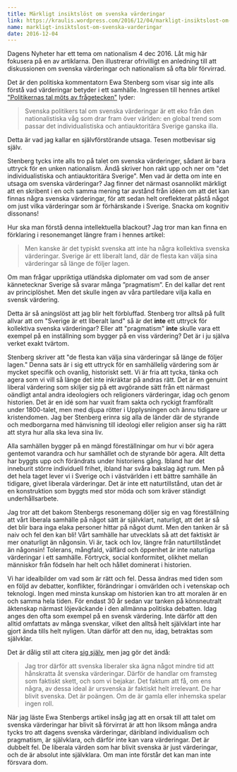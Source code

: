 ```yaml
---
title: Märkligt insiktslöst om svenska värderingar
link: https://kraulis.wordpress.com/2016/12/04/markligt-insiktslost-om-svenska-varderingar/
name: markligt-insiktslost-om-svenska-varderingar
date: 2016-12-04
---
```

Dagens Nyheter har ett tema om nationalism 4 dec 2016. Låt mig här fokusera på en av artiklarna. Den illustrerar  ofrivilligt en anledning till att diskussionen om svenska värderingar och nationalism så ofta blir förvirrad.

Det är den politiska kommentatorn Ewa Stenberg som visar sig inte alls förstå vad värderingar betyder i ett samhälle. Ingressen till hennes artikel ["Politikernas tal möts av frågetecken"](http://www.dn.se/nyheter/sverige/ewa-stenberg-politikernas-tal-mots-av-fragetecken/) lyder:

> Svenska politikers tal om svenska värderingar är ett eko från den nationalistiska våg som drar fram över världen: en global trend som passar det individualistiska och antiauktoritära Sverige ganska illa.

Detta är vad jag kallar en självförstörande utsaga. Tesen motbevisar sig själv.

Stenberg tycks inte alls tro på talet om svenska värderinger, sådant är bara uttryck för en unken nationalism. Ändå skriver hon rakt upp och ner om "det individualistiska och antiauktoritära Sverige". Men vad är detta om inte en utsaga om svenska värderingar? Jag finner det närmast osannolikt märkligt att en skribent i en och samma mening tar avstånd från idéen om att det kan finnas några svenska värderingar, för att sedan helt oreflekterat påstå något om just vilka värderingar som är förhärskande i Sverige. Snacka om kognitiv dissonans!

Hur ska man förstå denna intellektuella blackout? Jag tror man kan finna en förklaring i resonemanget längre fram i hennes artikel:

> Men kanske är det typiskt svenska att inte ha några kollektiva svenska värderingar. Sverige är ett liberalt land, där de flesta kan välja sina värderingar så länge de följer lagen.

Om man frågar uppriktiga utländska diplomater om vad som de anser kännetecknar Sverige så svarar många ”pragmatism”. En del kallar det rent av principlöshet. Men det skulle ingen av våra partiledare vilja kalla en svensk värdering.

Detta är så aningslöst att jag blir helt förbluffad. Stenberg tror alltså på fullt allvar att om "Sverige är ett liberalt land" så är det **inte** ett uttryck för kollektiva svenska värderingar? Eller att "pragmatism" **inte** skulle vara ett exempel på en inställning som bygger på en viss värdering? Det är i ju själva verket exakt tvärtom.

Stenberg skriver att "de flesta kan välja sina värderingar så länge de följer lagen." Denna sats är i sig ett uttryck för en samhällelig värdering som är mycket specifik och ovanlig, historiskt sett. Vi är fria att tycka, tänka och agera som vi vill så länge det inte inkräktar på andras rätt. Det är en genuint liberal värdering som skiljer sig på ett avgörande sätt från ett närmast oändligt antal andra ideologiers och religioners värderingar, idag och genom historien. Det är en idé som har vuxit fram sakta och ryckigt framförallt under 1800-talet, men med djupa rötter i Upplysningen och ännu tidigare ur kristendomen. Jag ber Stenberg erinra sig alla de länder där de styrande och medborgarna med hänvisning till ideologi eller religion anser sig ha rätt att styra hur alla ska leva sina liv.

Alla samhällen bygger på en mängd föreställningar om hur vi bör agera gentemot varandra och hur samhället och de styrande bör agera. Allt detta har byggts upp och förändrats under historiens gång. Ibland har det inneburit större individuell frihet, ibland har svåra bakslag ägt rum. Men på det hela taget lever vi i Sverige och i västvärlden i ett bättre samhälle än tidigare, givet liberala värderingar. Det är inte ett naturtillstånd, utan det är en konstruktion som byggts med stor möda och som kräver ständigt underhållsarbete.

Jag tror att det bakom Stenbergs resonemang döljer sig en vag föreställning att vårt liberala samhälle på något sätt är självklart, naturligt, att det är så det blir bara inga elaka personer hittar på något dumt. Men den tanken är så naiv och fel den kan bli! Vårt samhälle har utvecklats så att det faktiskt är mer onaturligt än någonsin. Vi är, tack och lov, längre från naturtillståndet än någonsin! Tolerans, mångfald, välfärd och öppenhet är inte naturliga värderingar i ett samhälle. Förtryck, social konformitet, olikhet mellan människor från födseln har helt och hållet dominerat i historien.

Vi har idealbilder om vad som är rätt och fel. Dessa ändras med tiden som en följd av debatter, konflikter, förändringar i omvärlden och i vetenskap och teknologi. Ingen med minsta kunskap om historien kan tro att moralen är en och samma hela tiden. För endast 30 år sedan var tanken på könsneutralt äktenskap närmast löjeväckande i den allmänna politiska debatten. Idag anges den ofta som exempel på en svensk värdering. Inte därför att den alltid omfattats av många svenskar, vilket den alltså helt självklart inte har gjort ända tills helt nyligen. Utan därför att den nu, idag, betraktas som självklar.

Det är dålig stil att citera [sig själv](/posts/), men jag gör det ändå:

> Jag tror därför att svenska liberaler ska ägna något mindre tid att hånskratta åt svenska värderingar. Därför de handlar om framsteg som faktiskt skett, och som vi bejakar. Det faktum att få, om ens några, av dessa ideal är ursvenska är faktiskt helt irrelevant. De har blivit svenska. Det är poängen. Om de är gamla eller inhemska spelar ingen roll.

När jag läste Ewa Stenbergs artikel insåg jag att en orsak till att talet om svenska värderingar har blivit så förvirrat är att hon liksom många andra tycks tro att dagens svenska värderingar, däribland individualism och pragmatism, är självklara, och därför inte kan vara värderingar. Det är dubbelt fel. De liberala värden som har blivit svenska är just värderingar, och de är absolut inte självklara. Om man inte förstår det kan man inte försvara dom.

